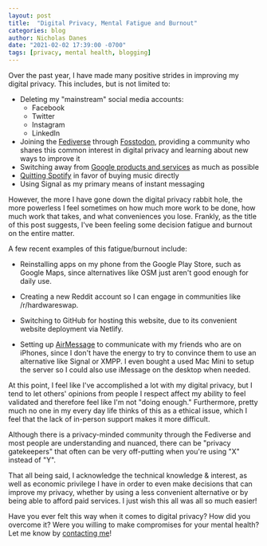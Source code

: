 ```yaml
---
layout: post
title:  "Digital Privacy, Mental Fatigue and Burnout"
categories: blog
author: Nicholas Danes
date: "2021-02-02 17:39:00 -0700"
tags: [privacy, mental health, blogging]
---
```

Over the past year, I have made many positive strides in improving my digital privacy. This includes, but is not limited to:

* Deleting my "mainstream" social media accounts:
	* Facebook
	* Twitter
	* Instagram
	* LinkedIn
* Joining the [Fediverse](https://en.wikipedia.org/wiki/Fediverse) through [Fosstodon](https://fosstodon.org), providing a community who shares this common interest in digital privacy and learning about new ways to improve it
* Switching away from [Google products and services](/blog/2020/12/03/degoogle-part1.html) as much as possible
* [Quitting Spotify](/blog/2021/01/10/Why-I-Stopped-Using-Spotify.html) in favor of buying music directly
* Using Signal as my primary means of instant messaging

However, the more I have gone down the digital privacy rabbit hole, the more powerless I feel sometimes on how much more work to be done, how much work that takes, and what conveniences you lose. Frankly, as the title of this post suggests, I've been feeling some decision fatigue and burnout on the entire matter. 

A few recent examples of this fatigue/burnout include:

* Reinstalling apps on my phone from the Google Play Store, such as Google Maps, since alternatives like OSM just aren't good enough for daily use.

* Creating a new Reddit account so I can engage in communities like /r/hardwareswap.

* Switching to GitHub for hosting this website, due to its convenient website deployment via Netlify.

* Setting up [AirMessage](https://airmessage.org) to communicate with my friends who are on iPhones, since I don't have the energy to try to convince them to use an alternative like Signal or XMPP. I even bought a used Mac Mini to setup the server so I could also use iMessage on the desktop when needed.

At this point, I feel like I've accomplished a lot with my digital privacy, but I tend to let others' opinions from people I respect affect my ability to feel validated and therefore feel like I'm not "doing enough." Furthermore, pretty much no one in my every day life thinks of this as a ethical issue, which I feel that the lack of in-person support makes it more difficult. 

Although there is a privacy-minded community through the Fediverse and most people are understanding and nuanced, there can be "privacy gatekeepers" that often can be very off-putting when you're using "X" instead of "Y". 

That all being said, I acknowledge the technical knowledge & interest, as well as economic privilege I have in order to even make decisions that can improve my privacy, whether by using a less convenient alternative or by being able to afford paid services. I just wish this all was all so much easier!

Have you ever felt this way when it comes to digital privacy? How did you overcome it? Were you willing to make compromises for your mental health? Let me know by [contacting me](/about/#contact)!
